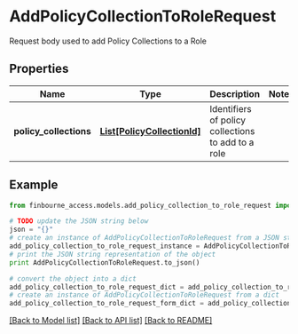 # AddPolicyCollectionToRoleRequest

Request body used to add Policy Collections to a Role

## Properties
Name | Type | Description | Notes
------------ | ------------- | ------------- | -------------
**policy_collections** | [**List[PolicyCollectionId]**](PolicyCollectionId.md) | Identifiers of policy collections to add to a role | 

## Example

```python
from finbourne_access.models.add_policy_collection_to_role_request import AddPolicyCollectionToRoleRequest

# TODO update the JSON string below
json = "{}"
# create an instance of AddPolicyCollectionToRoleRequest from a JSON string
add_policy_collection_to_role_request_instance = AddPolicyCollectionToRoleRequest.from_json(json)
# print the JSON string representation of the object
print AddPolicyCollectionToRoleRequest.to_json()

# convert the object into a dict
add_policy_collection_to_role_request_dict = add_policy_collection_to_role_request_instance.to_dict()
# create an instance of AddPolicyCollectionToRoleRequest from a dict
add_policy_collection_to_role_request_form_dict = add_policy_collection_to_role_request.from_dict(add_policy_collection_to_role_request_dict)
```
[[Back to Model list]](../README.md#documentation-for-models) [[Back to API list]](../README.md#documentation-for-api-endpoints) [[Back to README]](../README.md)


